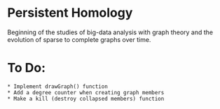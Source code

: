 # Persistent Homology
Beginning of the studies of big-data analysis with graph theory and the evolution of sparse to complete graphs over time.

# To Do:
    * Implement drawGraph() function
    * Add a degree counter when creating graph members
    * Make a kill (destroy collapsed members) function

